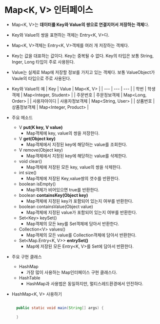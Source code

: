 # Map<K, V> 인터페이스
- Map<K, V>는 **데이터를 Key와 Value의 쌍으로 연결지어서 저장하는 객체**다.
- Key와 Value의 쌍을 표현하는 객체는 Entry<K, V>다.
- Map<K, V>객체는 Entry<K, V>객체를 여러 개 저장하는 객체다.
- Key는 값을 대표하는 값이다. Key는 중복될 수 없다. Key의 타입은 보통 String, Inger, Long 타입이 주로 사용된다.
- Value는 실제로 Map에 저장할 정보를 가지고 있는 객체다. 보통 ValueObject가 Vaule의 타입으로 주로 사용된다.
- Key와 Value의 예
  | Key | Value | Map<K, V> |
  | --- | --- | --- |
  | 학번 | 학생객체 | Map<Integer, Student> |
  | 주문번호 | 주문정보객체 | Map<Long, Order> |
  | 사용자아이디 | 사용자정보객체 | Map<String, User> |
  | 상품번호 | 상품정보객체 | Map<Integer, Product> |
  
- 주요 메소드
  + V **put(K key, V value)**
    * Map객체에 key, value의 쌍을 저장한다.
  + V **get(Object key)**
    * Map객체에서 지정된 key에 해당하는 value를 조회한다.
  + V remove(Object key)
    * Map객체에서 지정된 key에 해당하는 value를 삭제한다.
  + void clear()
    * Map객체에 저장된 모든 key, value의 쌍을 삭제한다.
  + int size()
    * Map객체에 저장된 Key,value쌍의 갯수를 반환한다.
  + boolean	isEmpty()
    * Map객체가 비어있으면 true를 반환한다.
  + boolean	**containsKey(Object key)**
    * Map객체에 지정된 key가 포함되어 있는지 여부를 반환한다.
  + boolean	containsValue(Object value)
    * Map객체에 지정된 value가 포함되어 있는지 여부를 반환한다.
  + Set&lt;Key&gt; keySet()
    * Map객체의 모든 key를 Set객체에 담아서 반환한다.
  + Collection&lt;V&gt;	values()
    * Map객체의 모든 value를 Collection객체에 담아서 반환한다.
  + Set&lt;Map.Entry&lt;K, V&gt;&gt; **entrySet()**
    * Map에 저장된 모든 Entry<K, V>를 Set에 담아서 반환한다.
- 주요 구현 클래스
  + HashMap
    * 가장 많이 사용하는 Map인터페이스 구현 클래스다.
  + HashTable
    * HashMap과 사용법은 동일하지만, 멀티스레드환경에서 안전하다.
- HashMap<K, V> 사용하기
  ```java
    
    public static void main(String[] args) {
    
    }
  ```





	
















	
